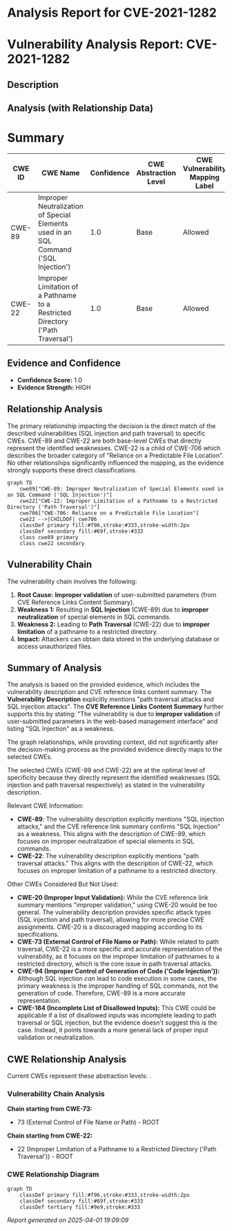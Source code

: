 # Analysis Report for CVE-2021-1282

# Vulnerability Analysis Report: CVE-2021-1282

## Description



## Analysis (with Relationship Data)

# Summary

| CWE ID | CWE Name | Confidence | CWE Abstraction Level | CWE Vulnerability Mapping Label | CWE-Vulnerability Mapping Notes |
|---|---|---|---|---|---|
| CWE-89 | Improper Neutralization of Special Elements used in an SQL Command ('SQL Injection') | 1.0 | Base | Allowed | Primary CWE |
| CWE-22 | Improper Limitation of a Pathname to a Restricted Directory ('Path Traversal') | 1.0 | Base | Allowed | Secondary Candidate |

## Evidence and Confidence

*   **Confidence Score:** 1.0
*   **Evidence Strength:** HIGH

## Relationship Analysis

The primary relationship impacting the decision is the direct match of the described vulnerabilities (SQL injection and path traversal) to specific CWEs. CWE-89 and CWE-22 are both base-level CWEs that directly represent the identified weaknesses. CWE-22 is a child of CWE-706 which describes the broader category of "Reliance on a Predictable File Location". No other relationships significantly influenced the mapping, as the evidence strongly supports these direct classifications.

```mermaid
graph TD
    cwe89["CWE-89: Improper Neutralization of Special Elements used in an SQL Command ('SQL Injection')"]
    cwe22["CWE-22: Improper Limitation of a Pathname to a Restricted Directory ('Path Traversal')"]
    cwe706["CWE-706: Reliance on a Predictable File Location"]
    cwe22 -->|CHILDOF| cwe706
    classDef primary fill:#f96,stroke:#333,stroke-width:2px
    classDef secondary fill:#69f,stroke:#333
    class cwe89 primary
    class cwe22 secondary
```

## Vulnerability Chain

The vulnerability chain involves the following:
  1. **Root Cause:** **Improper validation** of user-submitted parameters (from CVE Reference Links Content Summary).
  2. **Weakness 1:** Resulting in **SQL Injection** (CWE-89) due to **improper neutralization** of special elements in SQL commands.
  3. **Weakness 2:** Leading to **Path Traversal** (CWE-22) due to **improper limitation** of a pathname to a restricted directory.
  4. **Impact:** Attackers can obtain data stored in the underlying database or access unauthorized files.

## Summary of Analysis

The analysis is based on the provided evidence, which includes the vulnerability description and CVE reference links content summary. The **Vulnerability Description** explicitly mentions "path traversal attacks and SQL injection attacks". The **CVE Reference Links Content Summary** further supports this by stating: "The vulnerability is due to **improper validation** of user-submitted parameters in the web-based management interface" and listing "SQL Injection" as a weakness.

The graph relationships, while providing context, did not significantly alter the decision-making process as the provided evidence directly maps to the selected CWEs.

The selected CWEs (CWE-89 and CWE-22) are at the optimal level of specificity because they directly represent the identified weaknesses (SQL injection and path traversal respectively) as stated in the vulnerability description.

Relevant CWE Information:

*   **CWE-89**: The vulnerability description explicitly mentions "SQL injection attacks," and the CVE reference link summary confirms "SQL Injection" as a weakness. This aligns with the description of CWE-89, which focuses on improper neutralization of special elements in SQL commands.
*   **CWE-22**: The vulnerability description explicitly mentions "path traversal attacks." This aligns with the description of CWE-22, which focuses on improper limitation of a pathname to a restricted directory.

Other CWEs Considered But Not Used:

*   **CWE-20 (Improper Input Validation):** While the CVE reference link summary mentions "improper validation," using CWE-20 would be too general. The vulnerability description provides specific attack types (SQL injection and path traversal), allowing for more precise CWE assignments. CWE-20 is a discouraged mapping according to its specifications.
*   **CWE-73 (External Control of File Name or Path):** While related to path traversal, CWE-22 is a more specific and accurate representation of the vulnerability, as it focuses on the improper limitation of pathnames to a restricted directory, which is the core issue in path traversal attacks.
*   **CWE-94 (Improper Control of Generation of Code ('Code Injection')):** Although SQL injection *can* lead to code execution in some cases, the primary weakness is the improper handling of SQL commands, not the generation of code. Therefore, CWE-89 is a more accurate representation.
*   **CWE-184 (Incomplete List of Disallowed Inputs):** This CWE could be applicable if a list of disallowed inputs was incomplete leading to path traversal or SQL injection, but the evidence doesn't suggest this is the case. Instead, it points towards a more general lack of proper input validation or neutralization.


## CWE Relationship Analysis

Current CWEs represent these abstraction levels: .


### Vulnerability Chain Analysis

**Chain starting from CWE-73:**
- 73 (External Control of File Name or Path) - ROOT


**Chain starting from CWE-22:**
- 22 (Improper Limitation of a Pathname to a Restricted Directory ('Path Traversal')) - ROOT



### CWE Relationship Diagram

```mermaid
graph TD
    classDef primary fill:#f96,stroke:#333,stroke-width:2px
    classDef secondary fill:#69f,stroke:#333
    classDef tertiary fill:#9e9,stroke:#333
```



*Report generated on 2025-04-01 19:09:09*
